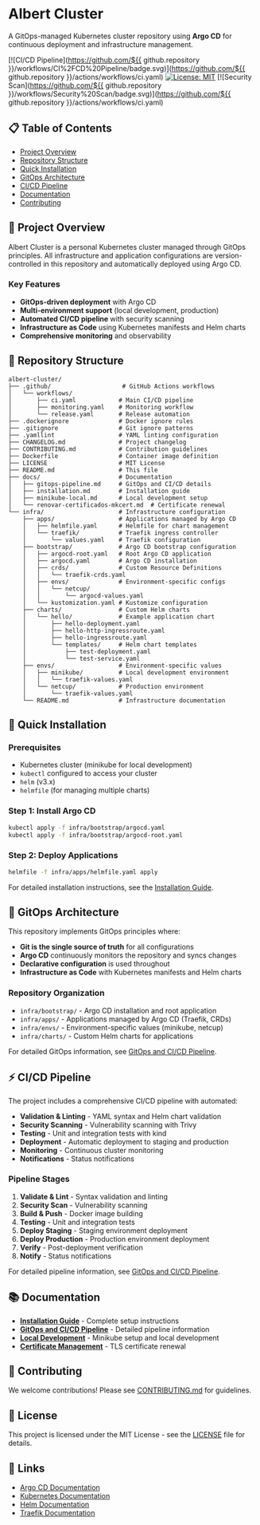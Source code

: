 # Albert Cluster

A GitOps-managed Kubernetes cluster repository using **Argo CD** for continuous deployment and infrastructure management.

[![CI/CD Pipeline](https://github.com/${{ github.repository }}/workflows/CI%2FCD%20Pipeline/badge.svg)](https://github.com/${{ github.repository }}/actions/workflows/ci.yaml)
[![License: MIT](https://img.shields.io/badge/License-MIT-yellow.svg)](https://opensource.org/licenses/MIT)
[![Security Scan](https://github.com/${{ github.repository }}/workflows/Security%20Scan/badge.svg)](https://github.com/${{ github.repository }}/actions/workflows/ci.yaml)

## 📋 Table of Contents

- [Project Overview](#project-overview)
- [Repository Structure](#repository-structure)
- [Quick Installation](#quick-installation)
- [GitOps Architecture](#gitops-architecture)
- [CI/CD Pipeline](#cicd-pipeline)
- [Documentation](#documentation)
- [Contributing](#contributing)

## 🎯 Project Overview

Albert Cluster is a personal Kubernetes cluster managed through GitOps principles. All infrastructure and application configurations are version-controlled in this repository and automatically deployed using Argo CD.

### Key Features

- **GitOps-driven deployment** with Argo CD
- **Multi-environment support** (local development, production)
- **Automated CI/CD pipeline** with security scanning
- **Infrastructure as Code** using Kubernetes manifests and Helm charts
- **Comprehensive monitoring** and observability

## 📁 Repository Structure

```
albert-cluster/
├── .github/                    # GitHub Actions workflows
│   └── workflows/
│       ├── ci.yaml            # Main CI/CD pipeline
│       ├── monitoring.yaml    # Monitoring workflow
│       └── release.yaml       # Release automation
├── .dockerignore              # Docker ignore rules
├── .gitignore                 # Git ignore patterns
├── .yamllint                  # YAML linting configuration
├── CHANGELOG.md               # Project changelog
├── CONTRIBUTING.md            # Contribution guidelines
├── Dockerfile                 # Container image definition
├── LICENSE                    # MIT License
├── README.md                  # This file
├── docs/                      # Documentation
│   ├── gitops-pipeline.md     # GitOps and CI/CD details
│   ├── installation.md        # Installation guide
│   ├── minikube-local.md      # Local development setup
│   └── renovar-certificados-mkcert.md  # Certificate renewal
└── infra/                     # Infrastructure configuration
    ├── apps/                  # Applications managed by Argo CD
    │   ├── helmfile.yaml      # Helmfile for chart management
    │   └── traefik/           # Traefik ingress controller
    │       └── values.yaml    # Traefik configuration
    ├── bootstrap/             # Argo CD bootstrap configuration
    │   ├── argocd-root.yaml   # Root Argo CD application
    │   ├── argocd.yaml        # Argo CD installation
    │   ├── crds/              # Custom Resource Definitions
    │   │   └── traefik-crds.yaml
    │   ├── envs/              # Environment-specific configs
    │   │   └── netcup/
    │   │       └── argocd-values.yaml
    │   └── kustomization.yaml # Kustomize configuration
    ├── charts/                # Custom Helm charts
    │   └── hello/             # Example application chart
    │       ├── hello-deployment.yaml
    │       ├── hello-http-ingressroute.yaml
    │       ├── hello-ingressroute.yaml
    │       └── templates/     # Helm chart templates
    │           ├── test-deployment.yaml
    │           └── test-service.yaml
    ├── envs/                  # Environment-specific values
    │   ├── minikube/          # Local development environment
    │   │   └── traefik-values.yaml
    │   └── netcup/            # Production environment
    │       └── traefik-values.yaml
    └── README.md              # Infrastructure documentation
```

## 🚀 Quick Installation

### Prerequisites

- Kubernetes cluster (minikube for local development)
- `kubectl` configured to access your cluster
- `helm` (v3.x)
- `helmfile` (for managing multiple charts)

### Step 1: Install Argo CD

```bash
kubectl apply -f infra/bootstrap/argocd.yaml
kubectl apply -f infra/bootstrap/argocd-root.yaml
```

### Step 2: Deploy Applications

```bash
helmfile -f infra/apps/helmfile.yaml apply
```

For detailed installation instructions, see the [Installation Guide](docs/installation.md).

## 🔄 GitOps Architecture

This repository implements GitOps principles where:

- **Git is the single source of truth** for all configurations
- **Argo CD** continuously monitors the repository and syncs changes
- **Declarative configuration** is used throughout
- **Infrastructure as Code** with Kubernetes manifests and Helm charts

### Repository Organization

- `infra/bootstrap/` - Argo CD installation and root application
- `infra/apps/` - Applications managed by Argo CD (Traefik, CRDs)
- `infra/envs/` - Environment-specific values (minikube, netcup)
- `infra/charts/` - Custom Helm charts for applications

For detailed GitOps information, see [GitOps and CI/CD Pipeline](docs/gitops-pipeline.md).

## ⚡ CI/CD Pipeline

The project includes a comprehensive CI/CD pipeline with automated:

- **Validation & Linting** - YAML syntax and Helm chart validation
- **Security Scanning** - Vulnerability scanning with Trivy
- **Testing** - Unit and integration tests with kind
- **Deployment** - Automatic deployment to staging and production
- **Monitoring** - Continuous cluster monitoring
- **Notifications** - Status notifications

### Pipeline Stages

1. **Validate & Lint** - Syntax validation and linting
2. **Security Scan** - Vulnerability scanning
3. **Build & Push** - Docker image building
4. **Testing** - Unit and integration tests
5. **Deploy Staging** - Staging environment deployment
6. **Deploy Production** - Production environment deployment
7. **Verify** - Post-deployment verification
8. **Notify** - Status notifications

For detailed pipeline information, see [GitOps and CI/CD Pipeline](docs/gitops-pipeline.md).

## 📚 Documentation

- **[Installation Guide](docs/installation.md)** - Complete setup instructions
- **[GitOps and CI/CD Pipeline](docs/gitops-pipeline.md)** - Detailed pipeline information
- **[Local Development](docs/minikube-local.md)** - Minikube setup and local development
- **[Certificate Management](docs/renovar-certificados-mkcert.md)** - TLS certificate renewal

## 🤝 Contributing

We welcome contributions! Please see [CONTRIBUTING.md](CONTRIBUTING.md) for guidelines.

## 📄 License

This project is licensed under the MIT License - see the [LICENSE](LICENSE) file for details.

## 🔗 Links

- [Argo CD Documentation](https://argo-cd.readthedocs.io/)
- [Kubernetes Documentation](https://kubernetes.io/docs/)
- [Helm Documentation](https://helm.sh/docs/)
- [Traefik Documentation](https://doc.traefik.io/traefik/)

